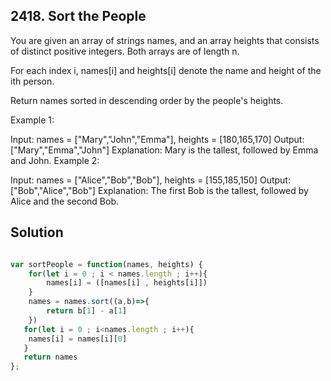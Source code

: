 ## 2418. Sort the People

You are given an array of strings names, and an array heights that consists of distinct positive integers. Both arrays are of length n.

For each index i, names[i] and heights[i] denote the name and height of the ith person.

Return names sorted in descending order by the people's heights.

 

Example 1:

Input: names = ["Mary","John","Emma"], heights = [180,165,170]
Output: ["Mary","Emma","John"]
Explanation: Mary is the tallest, followed by Emma and John.
Example 2:

Input: names = ["Alice","Bob","Bob"], heights = [155,185,150]
Output: ["Bob","Alice","Bob"]
Explanation: The first Bob is the tallest, followed by Alice and the second Bob.

## Solution

```jsx

var sortPeople = function(names, heights) {
    for(let i = 0 ; i < names.length ; i++){
        names[i] = ([names[i] , heights[i]])
    }
    names = names.sort((a,b)=>{
        return b[1] - a[1]
    })
   for(let i = 0 ; i<names.length ; i++){
    names[i] = names[i][0]
   }
   return names
};

```